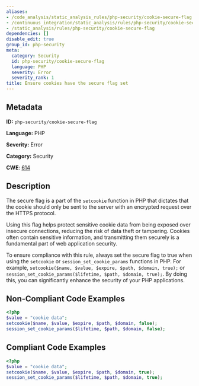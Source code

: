 ```yaml
---
aliases:
- /code_analysis/static_analysis_rules/php-security/cookie-secure-flag
- /continuous_integration/static_analysis/rules/php-security/cookie-secure-flag
- /static_analysis/rules/php-security/cookie-secure-flag
dependencies: []
disable_edit: true
group_id: php-security
meta:
  category: Security
  id: php-security/cookie-secure-flag
  language: PHP
  severity: Error
  severity_rank: 1
title: Ensure cookies have the secure flag set
---
```

<!--  SOURCED FROM https://github.com/DataDog/datadog-static-analyzer-rule-docs -->


## Metadata
**ID:** `php-security/cookie-secure-flag`

**Language:** PHP

**Severity:** Error

**Category:** Security

**CWE**: [614](https://cwe.mitre.org/data/definitions/614.html)

## Description
The secure flag is a part of the `setcookie` function in PHP that dictates that the cookie should only be sent to the server with an encrypted request over the HTTPS protocol.

Using this flag helps protect sensitive cookie data from being exposed over insecure connections, reducing the risk of data theft or tampering. Cookies often contain sensitive information, and transmitting them securely is a fundamental part of web application security.

To ensure compliance with this rule, always set the secure flag to true when using the `setcookie` or `session_set_cookie_params` functions in PHP. For example, `setcookie($name, $value, $expire, $path, $domain, true);` or `session_set_cookie_params($lifetime, $path, $domain, true);`. By doing this, you can significantly enhance the security of your PHP applications.

## Non-Compliant Code Examples
```php
<?php
$value = "cookie data";
setcookie($name, $value, $expire, $path, $domain, false);
session_set_cookie_params($lifetime, $path, $domain, false);
```

## Compliant Code Examples
```php
<?php
$value = "cookie data";
setcookie($name, $value, $expire, $path, $domain, true);
session_set_cookie_params($lifetime, $path, $domain, true);
```
